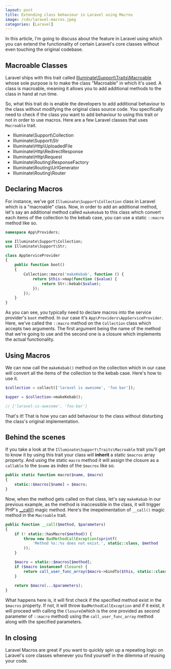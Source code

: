 ```yaml
---
layout: post
title: Extending class behaviour in Laravel using Macros
image: /cdn/laravel-macros.jpeg
categories: [Laravel]
---
```


In this article, I'm going to discuss about the feature in Laravel using which you can extend the functionality of certain Laravel's core classes without even touching the original codebase.

## Macroable Classes

Laravel ships with this trait called [Illuminate\Support\Traits\Macroable](https://github.com/laravel/framework/blob/6.x/src/Illuminate/Support/Traits/Macroable.php) whose sole purpose is to make the class "Macroable" in which it's used. A class is macroable, meaning it allows you to add additional methods to the class in hand at run time. 

So, what this trait do is enable the developers to add additional behaviour to the class without modifying the original class source code. You specifically need to check if the class you want to add behaviour to using this trait or not in order to use macros. Here are a few Laravel classes that uses `Macroable` trait.

- Illuminate\Support\Collection
- Illuminate\Support\Str
- Illuminate\Http\UploadedFile
- Illuminate\Http\RedirectResponse
- Illuminate\Http\Request
- Illuminate\Routing\ResponseFactory
- Illuminate\Routing\UrlGenerator
- Illuminate\Routing\Router

## Declaring Macros

For instance, we've got `Illuminate\Support\Collection` class in Laravel which is a "macroable" class. Now, in order to add an additional method, let's say an additional method called `makeKebab` to this class which convert each items of the collection to the kebab case, you can use a static `::macro` method like so.

```php
namespace App\Providers;

use Illuminate\Support\Collection;
use Illuminate\Support\Str;

class AppServiceProvider
{
    public function boot()
    {
        Collection::macro('makeKebab', function () {
            return $this->map(function ($value) {
                return Str::kebab($value);
            });
        });
    }
}
```

As you can see, you typically need to declare macros into the service provider's `boot` method. In our case it's `App\Providers\AppServiceProvider`. Here, we've called the `::macro` method on the `Collection` class which accepts two arguments. The first argument being the name of the method that we're going to use and the second one is a closure which implements the actual functionality. 

## Using Macros

We can now call the `makeKebab()` method on the collection which in our case will convert all the items of the collection to the kebab case. Here's how to use it.

```php
$collection = collect(['laravel is awesome', 'foo bar']);

$upper = $collection->makeKebab();

// ['laravel-is-awesome', 'foo-bar']
```

That's it! That is how you can add behaviour to the class without disturbing the class's original implementation.

## Behind the scenes

If you take a look at the `Illuminate\Support\Traits\Macroable` trait you'll get to know it by using this trait your class will **inherit** a static `$macros` array property. And using the static `macro` method it will assign the closure as a `callable` to the `$name` as index of the `$macros` like so.

```php
public static function macro($name, $macro)
{
    static::$macros[$name] = $macro;
}
```

Now, when the method gets called on that class, let's say `makeKebab` in our previous example, as the method is inaccessible in the class, it will trigger PHP's [__call()](https://www.php.net/manual/en/language.oop5.overloading.php#object.call) magic method. Here's the imepelmentation of `__call()` magic method in the `Macroable` trait.

```php
public function __call($method, $parameters)
{
    if (! static::hasMacro($method)) {
        throw new BadMethodCallException(sprintf(
            'Method %s::%s does not exist.', static::class, $method
        ));
    }

    $macro = static::$macros[$method];
    if ($macro instanceof Closure) {
        return call_user_func_array($macro->bindTo($this, static::class), $parameters);
    }
    
    return $macro(...$parameters);
}
```

What happens here is, it will first check if the specified method exist in the `$macros` property. If not, it will throw `BadMethodCallException` and if it exist, it will proceed with calling the `Closure`(which is the one provided as second parameter of `::macro` method) using the `call_user_func_array` method along with the specified parameters.

## In closing

Laravel Macros are great if you want to quickly spin up a repeating logic on Laravel's core classes whenever you find yourself in the dilemma of reusing your code.

